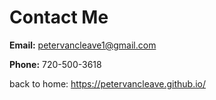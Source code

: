# Contact Me



**Email:** petervancleave1@gmail.com

**Phone:** 720-500-3618


back to home: https://petervancleave.github.io/
